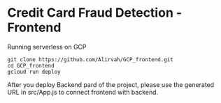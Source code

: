 # Credit Card Fraud Detection - Frontend

Running serverless on GCP


```
git clone https://github.com/Alirvah/GCP_frontend.git
cd GCP_frontend
gcloud run deploy
```

After you deploy Backend pard of the project, please use the generated URL in src/App.js to connect frontend with backend.
